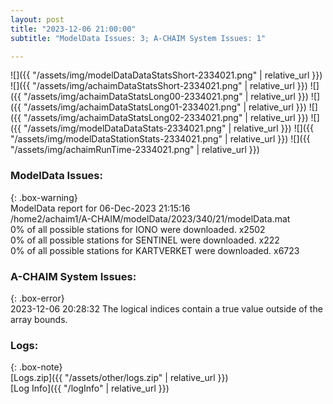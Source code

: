 ```yaml
---
layout: post
title: "2023-12-06 21:00:00"
subtitle: "ModelData Issues: 3; A-CHAIM System Issues: 1"

---
```


![]({{ "/assets/img/modelDataDataStatsShort-2334021.png" | relative_url }})
![]({{ "/assets/img/achaimDataStatsShort-2334021.png" | relative_url }})
![]({{ "/assets/img/achaimDataStatsLong00-2334021.png" | relative_url }})
![]({{ "/assets/img/achaimDataStatsLong01-2334021.png" | relative_url }})
![]({{ "/assets/img/achaimDataStatsLong02-2334021.png" | relative_url }})
![]({{ "/assets/img/modelDataDataStats-2334021.png" | relative_url }})
![]({{ "/assets/img/modelDataStationStats-2334021.png" | relative_url }})
![]({{ "/assets/img/achaimRunTime-2334021.png" | relative_url }})


### ModelData Issues:  
  
{: .box-warning}  
 ModelData report for 06-Dec-2023 21:15:16   
 /home2/achaim1/A-CHAIM/modelData/2023/340/21/modelData.mat   
 0% of all possible stations for IONO were downloaded. x2502   
 0% of all possible stations for SENTINEL were downloaded. x222   
 0% of all possible stations for KARTVERKET were downloaded. x6723   
  
### A-CHAIM System Issues:  
  
{: .box-error}  
2023-12-06 20:28:32 The logical indices contain a true value outside of the array bounds.  

### Logs:  
  
{: .box-note}  
[Logs.zip]({{ "/assets/other/logs.zip" | relative_url }})  
[Log Info]({{ "/logInfo" | relative_url }})  
